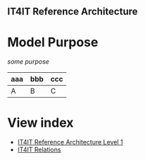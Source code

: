 ## IT4IT  Reference Architecture ##
# Model Purpose #

*some purpose*

|aaa|bbb|ccc|
|---|---|---|
|A|B|C|



# View index #
* [IT4IT Reference Architecture Level 1](IT4IT%20%20Reference%20Architecture-IT4IT%20Reference%20Architecture%20Level%201.md)
* [IT4IT Relations](IT4IT%20%20Reference%20Architecture-IT4IT%20Relations.md)
